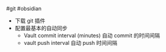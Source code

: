 #git #obsidian 

- 下载 git 插件
- 配置最基本的自动同步
	- Vault commit interval (minutes) 自动 commit 的时间间隔
	- vault push interval 自动 push 时间间隔

